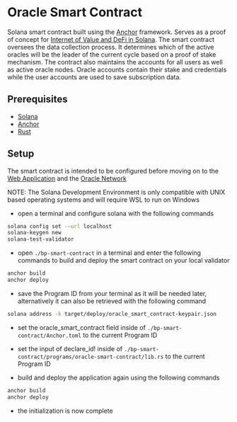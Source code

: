 # Oracle Smart Contract  

Solana smart contract built using the [Anchor](https://www.anchor-lang.com/) framework. Serves as a proof of concept for [Internet of Value and DeFi in Solana](https://github.com/xduricai/bp-text). The smart contract oversees the data collection process. It determines which of the active oracles will be the leader of the current cycle based on a proof of stake mechanism. The contract also maintains the accounts for all users as well as active oracle nodes. Oracle accounts contain their stake and credentials while the user accounts are used to save subscription data.

## Prerequisites  

- [Solana](https://docs.solanalabs.com/cli/install)
- [Anchor](https://www.anchor-lang.com/docs/installation)
- [Rust](https://www.rust-lang.org/tools/install)

## Setup  

The smart contract is intended to be configured before moving on to the [Web Application](https://github.com/xduricai/bp-web-app) and the [Oracle Network](https://github.com/xduricai/bp-oracle-network)  

NOTE: The Solana Development Environment is only compatible with UNIX based operating systems and will require WSL to run on Windows

- open a terminal and configure solana with the following commands
```bash
solana config set -–url localhost  
solana-keygen new
solana-test-validator
```

- open `./bp-smart-contract` in a terminal and enter the following commands to build and deploy the smart contract on your local validator
```bash
anchor build
anchor deploy
```

- save the Program ID from your terminal as it will be needed later, alternatively it can also be retrieved with the following command 
```bash
solana address -k target/deploy/oracle_smart_contract-keypair.json
```
- set the oracle_smart_contract field inside of `./bp-smart-contract/Anchor.toml` to the current Program ID
- set the input of declare_id! inside of `./bp-smart-contract/programs/oracle-smart-contract/lib.rs` to the current Program ID  

- build and deploy the application again using the following commands
```bash
anchor build
anchor deploy
```
- the initialization is now complete